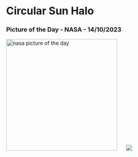# Circular Sun Halo
### Picture of the Day - NASA - 14/10/2023
<img src="https://apod.nasa.gov/apod/image/2310/Vincenzo_Mirabella_20210529_134459_1024px.jpg" alt="nasa picture of the day" width="300"/>&nbsp; &nbsp; &nbsp; <img src="https://github-readme-streak-stats.herokuapp.com/?user=tempo-riz&theme=dracula" >



